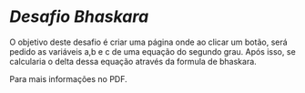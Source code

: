 # *Desafio Bhaskara*

O objetivo deste desafio é criar uma página onde ao clicar um botão, será pedido as variáveis a,b e c de uma equação do segundo grau. Após isso, se calcularia o delta dessa equação através da formula de bhaskara.

Para mais informações no PDF.